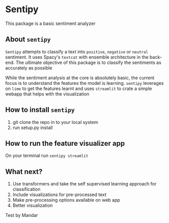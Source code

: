 # Sentipy
This package is a basic sentiment analyzer

## About `sentipy`
`Sentipy` attempts to classify a text into `positive`, `negative` or `neutral`
sentiment. It uses Spacy's `textcat` with ensemble architecture in the back-end.
The ultimate objective of this package is to classify the sentiments as
accurately as possible

While the sentiment analysis at the core is absolutely basic, the current focus
is to understand the features the model is learning. `sentipy` leverages on
`lime` to get the features learnt and uses `streamlit` to crate a simple webapp
that helps with the visualization

## How to install `sentipy`
1. git clone the repo in to your local system
2. run setup.py install

## How to run the feature visualizer app
On your terminal run `sentipy streamlit`

## What next?
1. Use transformers and take the self supervised learning approach for classification
2. Include visualizations for pre-processed text
3. Make pre-processing options available on web app
4. Better visualization


Test by Mandar
